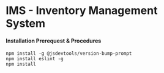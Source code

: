 # IMS - Inventory Management System

#### Installation Prerequest & Procedures
```shell
npm install -g @jsdevtools/version-bump-prompt
npm install eslint -g
npm install
```
